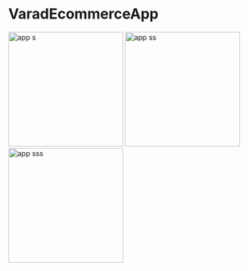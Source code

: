 # VaradEcommerceApp

<img width="228" alt="app s" src="https://github.com/user-attachments/assets/adf7d907-1c0e-40a7-b02f-e4fa792168de"> 
<img width="228" alt="app ss" src="https://github.com/user-attachments/assets/b5e090f5-f48f-46c1-8668-f5a7afa61234">
<img width="228" alt="app sss" src="https://github.com/user-attachments/assets/d09912de-319c-44ad-a830-3ee3c4460246">
